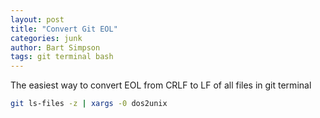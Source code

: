 ```yaml
---
layout: post
title: "Convert Git EOL"
categories: junk
author: Bart Simpson
tags: git terminal bash
---
```


The easiest way to convert EOL from CRLF to LF of all files in git terminal

```bash
git ls-files -z | xargs -0 dos2unix
```

